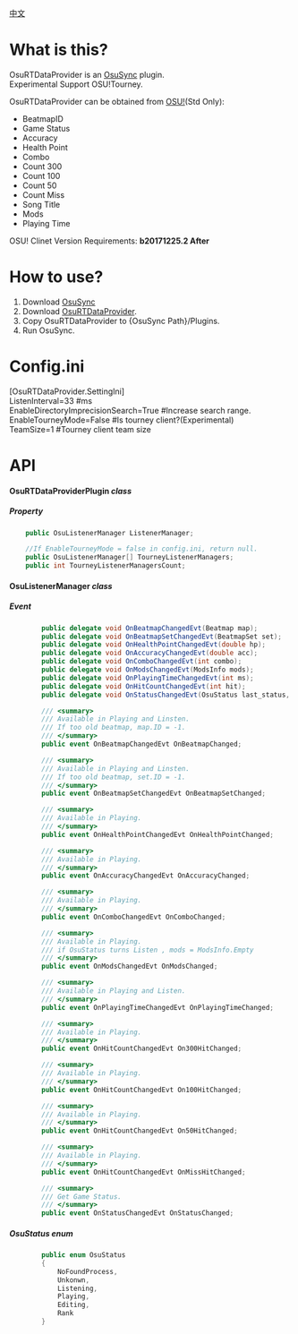 [中文](https://github.com/KedamaOvO/OsuRTDataProvider-Release/blob/master/README-CN.md)  
# What is this?
OsuRTDataProvider is an [OsuSync](https://github.com/Deliay/osuSync) plugin.  
Experimental Support OSU!Tourney.  
  
OsuRTDataProvider can be obtained from [OSU!](https://osu.ppy.sh)(Std Only):
* BeatmapID
* Game Status
* Accuracy
* Health Point
* Combo
* Count 300
* Count 100
* Count 50
* Count Miss
* Song Title
* Mods
* Playing Time

OSU! Clinet Version Requirements: **b20171225.2 After**  

# How to use?
1. Download [OsuSync](https://github.com/Deliay/osuSync)
2. Download [OsuRTDataProvider](https://github.com/KedamaOvO/OsuRTDataProvider-Release/releases).
3. Copy OsuRTDataProvider to {OsuSync Path}/Plugins.
4. Run OsuSync.

# Config.ini
[OsuRTDataProvider.SettingIni]  
ListenInterval=33 #ms  
EnableDirectoryImprecisionSearch=True #Increase search range.  
EnableTourneyMode=False #Is tourney client?(Experimental)  
TeamSize=1 #Tourney client team size

# API
#### OsuRTDataProviderPlugin ***class***
##### Property
```csharp
    public OsuListenerManager ListenerManager;

    //If EnableTourneyMode = false in config.ini, return null.
    public OsuListenerManager[] TourneyListenerManagers;
    public int TourneyListenerManagersCount;
```
#### OsuListenerManager ***class***
##### Event
```csharp
        public delegate void OnBeatmapChangedEvt(Beatmap map);
        public delegate void OnBeatmapSetChangedEvt(BeatmapSet set);
        public delegate void OnHealthPointChangedEvt(double hp);
        public delegate void OnAccuracyChangedEvt(double acc);
        public delegate void OnComboChangedEvt(int combo);
        public delegate void OnModsChangedEvt(ModsInfo mods);
        public delegate void OnPlayingTimeChangedEvt(int ms);
        public delegate void OnHitCountChangedEvt(int hit);
        public delegate void OnStatusChangedEvt(OsuStatus last_status, OsuStatus status);

        /// <summary>
        /// Available in Playing and Linsten.
        /// If too old beatmap, map.ID = -1.
        /// </summary>
        public event OnBeatmapChangedEvt OnBeatmapChanged;

        /// <summary>
        /// Available in Playing and Linsten.
        /// If too old beatmap, set.ID = -1.
        /// </summary>
        public event OnBeatmapSetChangedEvt OnBeatmapSetChanged;

        /// <summary>
        /// Available in Playing.
        /// </summary>
        public event OnHealthPointChangedEvt OnHealthPointChanged;

        /// <summary>
        /// Available in Playing.
        /// </summary>
        public event OnAccuracyChangedEvt OnAccuracyChanged;

        /// <summary>
        /// Available in Playing.
        /// </summary>
        public event OnComboChangedEvt OnComboChanged;

        /// <summary>
        /// Available in Playing.
        /// if OsuStatus turns Listen , mods = ModsInfo.Empty
        /// </summary>
        public event OnModsChangedEvt OnModsChanged;

        /// <summary>
        /// Available in Playing and Listen.
        /// </summary>
        public event OnPlayingTimeChangedEvt OnPlayingTimeChanged;

        /// <summary>
        /// Available in Playing.
        /// </summary>
        public event OnHitCountChangedEvt On300HitChanged;

        /// <summary>
        /// Available in Playing.
        /// </summary>
        public event OnHitCountChangedEvt On100HitChanged;

        /// <summary>
        /// Available in Playing.
        /// </summary>
        public event OnHitCountChangedEvt On50HitChanged;

        /// <summary>
        /// Available in Playing.
        /// </summary>
        public event OnHitCountChangedEvt OnMissHitChanged;

        /// <summary>
        /// Get Game Status.
        /// </summary>
        public event OnStatusChangedEvt OnStatusChanged;
```

##### OsuStatus ***enum***
```csharp
        public enum OsuStatus
        {
            NoFoundProcess,
            Unkonwn,
            Listening,
            Playing,
            Editing,
            Rank
        }
```